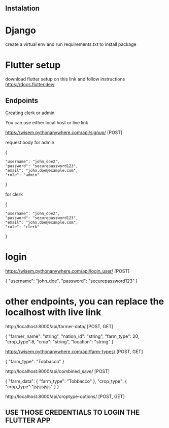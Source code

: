## Instalation

# Django

create a virtual env and run requirements.txt to install package

# Flutter setup 

download flutter setup on this link and follow instructions
https://docs.flutter.dev/

## Endpoints
Creating clerk or admin

You can use either local host or live link

https://wisem.pythonanywhere.com/api/signup/ [POST]

request body for admin

{

    "username": "john_doe2",
    "password": "securepassword123",
    "email": "john.doe@example.com",
    "role": "admin"
}

for clerk

{

    "username": "john_doe2",
    "password": "securepassword123",
    "email": "john.doe@example.com",
    "role": "clerk"
}

# login

https://wisem.pythonanywhere.com/api/login_user/ [POST]

{
  "username": "john_doe",
    "password": "securepassword123"
}

# other endpoints, you can replace the localhost with live link

http://localhost:8000/api/farmer-data/ [POST, GET]

{
  "farmer_name": "string",
  "nation_id": "string",
  "farm_type": 20,
  "crop_type":8,
  "crop": "string",
  "location": "string"
}


https://wisem.pythonanywhere.com/api/farm-types/ [POST, GET]

{
    "farm_type": "Tobbacco"
}


http://localhost:8000/api/combined_save/ [POST]

{
    "farm_data": {
         "farm_type": "Tobbacco"
    },
    "crop_type": {
        "crop_type":"jsjsjsjsjs"
    }
}

http://localhost:8000/api/croptype-options/ [POST, GET]

## USE THOSE CREDENTIALS TO LOGIN THE FLUTTER APP